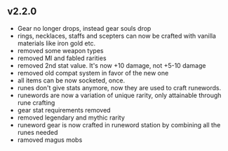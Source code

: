 
## v2.2.0

- Gear no longer drops, instead gear souls drop
- rings, necklaces, staffs and scepters can now be crafted with vanilla materials like iron gold etc.
- removed some weapon types
- removed MI and fabled rarities
- removed 2nd stat value. It's now +10 damage, not +5-10 damage
- removed old compat system in favor of the new one
- all items can be now socketed, once.
- runes don't give stats anymore, now they are used to craft runewords. 
- runewords are now a variation of unique rarity, only attainable through rune crafting
- gear stat requirements removed
- removed legendary and mythic rarity
- runeword gear is now crafted in runeword station by combining all the runes needed
- ramoved magus mobs